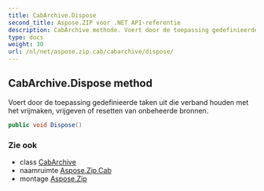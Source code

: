 ```yaml
---
title: CabArchive.Dispose
second_title: Aspose.ZIP voor .NET API-referentie
description: CabArchive methode. Voert door de toepassing gedefinieerde taken uit die verband houden met het vrijmaken vrijgeven of resetten van onbeheerde bronnen.
type: docs
weight: 30
url: /nl/net/aspose.zip.cab/cabarchive/dispose/
---
```

## CabArchive.Dispose method

Voert door de toepassing gedefinieerde taken uit die verband houden met het vrijmaken, vrijgeven of resetten van onbeheerde bronnen.

```csharp
public void Dispose()
```

### Zie ook

* class [CabArchive](../)
* naamruimte [Aspose.Zip.Cab](../../cabarchive/)
* montage [Aspose.Zip](../../../)


